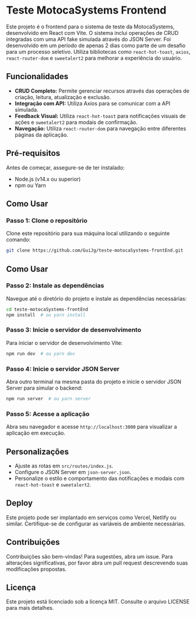 # Teste MotocaSystems Frontend

Este projeto é o frontend para o sistema de teste da MotocaSystems, desenvolvido em React com Vite. O sistema inclui operações de CRUD integradas com uma API fake simulada através do JSON Server. Foi desenvolvido em um período de apenas 2 dias como parte de um desafio para um processo seletivo. Utiliza bibliotecas como `react-hot-toast`, `axios`, `react-router-dom` e `sweetalert2` para melhorar a experiência do usuário.

## Funcionalidades

- **CRUD Completo:** Permite gerenciar recursos através das operações de criação, leitura, atualização e exclusão.
- **Integração com API:** Utiliza Axios para se comunicar com a API simulada.
- **Feedback Visual:** Utiliza `react-hot-toast` para notificações visuais de ações e `sweetalert2` para modais de confirmação.
- **Navegação:** Utiliza `react-router-dom` para navegação entre diferentes páginas da aplicação.

## Pré-requisitos

Antes de começar, assegure-se de ter instalado:

- Node.js (v14.x ou superior)
- npm ou Yarn

## Como Usar

### Passo 1: Clone o repositório

Clone este repositório para sua máquina local utilizando o seguinte comando:

```bash
git clone https://github.com/GuiJg/teste-motocaSystems-frontEnd.git
```
## Como Usar

### Passo 2: Instale as dependências

Navegue até o diretório do projeto e instale as dependências necessárias:

```bash
cd teste-motocaSystems-frontEnd
npm install  # ou yarn install
```
### Passo 3: Inicie o servidor de desenvolvimento

Para iniciar o servidor de desenvolvimento Vite:

```bash
npm run dev  # ou yarn dev
```
### Passo 4: Inicie o servidor JSON Server

Abra outro terminal na mesma pasta do projeto e inicie o servidor JSON Server para simular o backend:

```bash
npm run server  # ou yarn server
```
### Passo 5: Acesse a aplicação

Abra seu navegador e acesse `http://localhost:3000` para visualizar a aplicação em execução.

## Personalizações

- Ajuste as rotas em `src/routes/index.js`.
- Configure o JSON Server em `json-server.json`.
- Personalize o estilo e comportamento das notificações e modais com `react-hot-toast` e `sweetalert2`.

## Deploy

Este projeto pode ser implantado em serviços como Vercel, Netlify ou similar. Certifique-se de configurar as variáveis de ambiente necessárias.

## Contribuições

Contribuições são bem-vindas! Para sugestões, abra um issue. Para alterações significativas, por favor abra um pull request descrevendo suas modificações propostas.

## Licença

Este projeto está licenciado sob a licença MIT. Consulte o arquivo LICENSE para mais detalhes.
